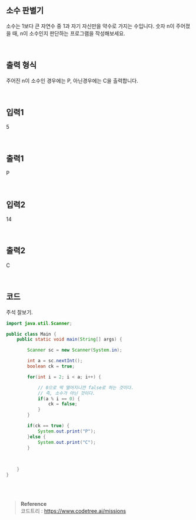 ## 소수 판별기

소수는 1보다 큰 자연수 중 1과 자기 자신만을 약수로 가지는 수입니다. 숫자 n이 주어졌을 때, n이 소수인지 판단하는 프로그램을 작성해보세요.

<br/>

## 출력 형식

주어진 n이 소수인 경우에는 P, 아닌경우에는 C을 출력합니다.

<br/>

## 입력1

5

<br/>

## 출력1

P

<br/>

## 입력2

14

<br/>

## 출력2

C

<br/>

## 코드

주석 잘보기.

```java
import java.util.Scanner;

public class Main {
    public static void main(String[] args) {

        Scanner sc = new Scanner(System.in);

        int a = sc.nextInt();
        boolean ck = true;

        for(int i = 2; i < a; i++) {

            // 0으로 딱 떨어지니깐 false로 하는 것이다.
            // 즉, 소수가 아닌 것이다.
            if(a % i == 0) {
                ck = false;
            }
        }

        if(ck == true) {
            System.out.print("P");
        }else {
            System.out.print("C");
        }
        
        

    }
}
```


<br/><br/>

>**Reference** 
> <br/>
코드트리 : https://www.codetree.ai/missions